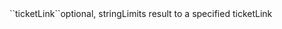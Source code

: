<tr><td>``ticketLink``</td><td>optional, string</td><td>Limits result to a specified ticketLink</td><td></td><td></td></tr>
